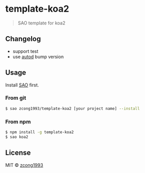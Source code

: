 # template-koa2

> SAO template for koa2

## Changelog

- support test
- use [autod](https://github.com/node-modules/autod) bump version

## Usage

Install [SAO](https://github.com/egoist/sao) first.

### From git

```bash
$ sao zcong1993/template-koa2 [your project name] --install
```

### From npm

```bash
$ npm install -g template-koa2
$ sao koa2
```

## License

MIT &copy; [zcong1993](github.com/zcong1993)

